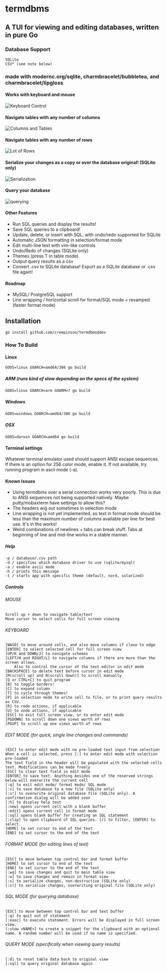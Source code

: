 # termdbms

## A TUI for viewing and editing databases, written in pure Go

### Database Support

    SQLite
    CSV* (see note below)

### made with modernc.org/sqlite, charmbracelet/bubbletea, and charmbracelet/lipgloss

#### Works with keyboard and mouse

![Keyboard Control](https://i.imgur.com/vmK0DVn.gif)

#### Navigate tables with any number of columns

![Columns and Tables](https://i.imgur.com/EqZRPqO.gif)

#### Navigate tables with any number of rows

![Lot of Rows](https://i.imgur.com/yo7DMaa.gif)

#### Serialize your changes as a copy or over the database original! (SQLite only)

![Serialization](https://i.imgur.com/GhMcnid.gif)

#### Query your database

![querying](https://i.imgur.com/9FB3ETs.gif)

#### Other Features

- Run SQL queries and display the results!
- Save SQL queries to a clipboard!
- Update, delete, or insert with SQL, with undo/redo supported for SQLite
- Automatic JSON formatting in selection/format mode
- Edit multi-line text with vim-like controls
- Undo/Redo of changes (SQLite only)
- Themes (press T in table mode)
- Output query results as a csv
- Convert .csv to SQLite database! Export as a SQLite database or .csv file again!

#### Roadmap

- MySQL/ PostgreSQL support
- Line wrapping / horizontal scroll for format/SQL mode + revamped (faster format mode)

## Installation

    go install github.com/creepinson/termdbms@dev

### How To Build

#### Linux

    GOOS=linux GOARCH=amd64/386 go build

##### ARM (runs kind of slow depending on the specs of the system)

    GOOS=linux GOARCH=arm GOARM=7 go build

##### Windows

    GOOS=windows GOARCH=amd64/386 go build

##### OSX

    GOOS=darwin GOARCH=amd64 go build

</details>

#### Terminal settings

Whatever terminal emulator used should support ANSI escape sequences. If there is an option for 256 color mode, enable it. If not available, try running program in ascii mode (-a).

#### Known Issues

- Using termdbms over a serial connection works very poorly. This is due to ANSI sequences not being supported natively. Maybe putty/mobaxterm have settings to allow this?
- The headers wig out sometimes in selection mode
- Line wrapping is not yet implemented, so text in format mode should be less than the maximum number of columns available per line for best use. It's in the works!
- Weird combinations of newlines + tabs can break stuff. Tabs at beginning of line and mid-line works in a stable manner.

##### Help

    -p / database/.csv path
    -d / specifies which database driver to use (sqlite/mysql)
    -a / enable ascii mode
    -h / prints this message
    -t / starts app with specific theme (default, nord, solarized)

##### Controls

###### MOUSE

    Scroll up + down to navigate table/text
    Move cursor to select cells for full screen viewing

###### KEYBOARD

    [WASD] to move around cells, and also move columns if close to edge
    [ENTER] to select selected cell for full screen view
    [UP/K and DOWN/J] to navigate schemas
    [LEFT/H and RIGHT/L] to navigate columns if there are more than the screen allows.
        Also to control the cursor of the text editor in edit mode
    [BACKSPACE] to delete text before cursor in edit mode
    [M(scroll up) and N(scroll down)] to scroll manually
    [Q or CTRL+C] to quit program
    [B] to toggle borders!
    [C] to expand column
    [T] to cycle through themes!
    [P] in selection mode to write cell to file, or to print query results as CSV.
    [R] to redo actions, if applicable
    [U] to undo actions, if applicable
    [ESC] to exit full screen view, or to enter edit mode
    [PGDOWN] to scroll down one views worth of rows
    [PGUP] to scroll up one views worth of rows

###### EDIT MODE (for quick, single line changes and commands)

    [ESC] to enter edit mode with no pre-loaded text input from selection
    When a cell is selected, press [:] to enter edit mode with selection pre-loaded
    The text field in the header will be populated with the selected cells text. Modifications can be made freely
    [ESC] to clear text field in edit mode
    [ENTER] to save text. Anything besides one of the reserved strings below will overwrite the current cell
    [:q] to exit edit mode/ format mode/ SQL mode
    [:s] to save database to a new file (SQLite only)
    [:s!] to overwrite original database file (SQLite only). A confirmation dialog will be added soon
    [:h] to display help text
    [:new] opens current cell with a blank buffer
    [:edit] opens current cell in format mode
    [:sql] opens blank buffer for creating an SQL statement
    [:clip] to open clipboard of SQL queries. [/] to filter, [ENTER] to select.
    [HOME] to set cursor to end of the text
    [END] to set cursor to the end of the text

###### FORMAT MODE (for editing lines of text)

    [ESC] to move between top control bar and format buffer
    [HOME] to set cursor to end of the text
    [END] to set cursor to the end of the text
    [:wq] to save changes and quit to main table view
    [:w] to save changes and remain in format view
    [:s] to serialize changes, non-destructive (SQLite only)
    [:s!] to serialize changes, overwriting original file (SQLite only)

###### SQL MODE (for querying database)

    [ESC] to move between top control bar and text buffer
    [:q] to quit out of statement
    [:exec] to execute statement. Errors will be displayed in full screen view.
    [:stow <NAME>] to create a snippet for the clipboard with an optional name. A random number will be used if no name is specified.

###### QUERY MODE (specifically when viewing query results)

    [:d] to reset table data back to original view
    [:sql] to query original database again
